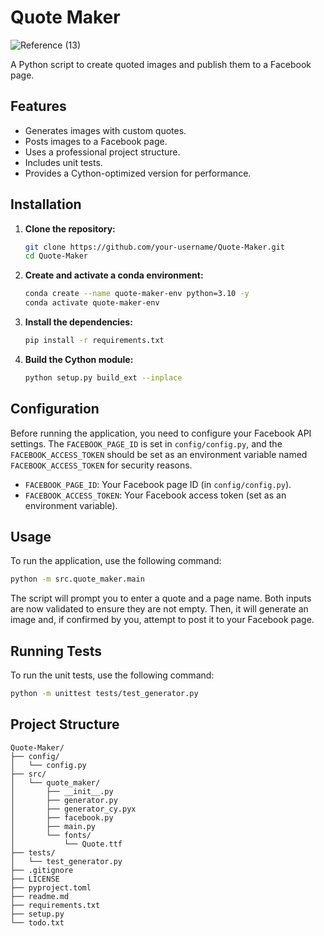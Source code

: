 # Quote Maker

![Reference (13)](https://user-images.githubusercontent.com/2623563/144739215-6b1cac28-fe6e-4ee0-8355-baa11443b1de.png)

A Python script to create quoted images and publish them to a Facebook page.

## Features

-   Generates images with custom quotes.
-   Posts images to a Facebook page.
-   Uses a professional project structure.
-   Includes unit tests.
-   Provides a Cython-optimized version for performance.

## Installation

1.  **Clone the repository:**

    ```sh
    git clone https://github.com/your-username/Quote-Maker.git
    cd Quote-Maker
    ```

2.  **Create and activate a conda environment:**

    ```sh
    conda create --name quote-maker-env python=3.10 -y
    conda activate quote-maker-env
    ```

3.  **Install the dependencies:**

    ```sh
    pip install -r requirements.txt
    ```

4.  **Build the Cython module:**

    ```sh
    python setup.py build_ext --inplace
    ```

## Configuration

Before running the application, you need to configure your Facebook API settings. The `FACEBOOK_PAGE_ID` is set in `config/config.py`, and the `FACEBOOK_ACCESS_TOKEN` should be set as an environment variable named `FACEBOOK_ACCESS_TOKEN` for security reasons.

-   `FACEBOOK_PAGE_ID`: Your Facebook page ID (in `config/config.py`).
-   `FACEBOOK_ACCESS_TOKEN`: Your Facebook access token (set as an environment variable).

## Usage

To run the application, use the following command:

```sh
python -m src.quote_maker.main
```

The script will prompt you to enter a quote and a page name. Both inputs are now validated to ensure they are not empty. Then, it will generate an image and, if confirmed by you, attempt to post it to your Facebook page.

## Running Tests

To run the unit tests, use the following command:

```sh
python -m unittest tests/test_generator.py
```

## Project Structure

```
Quote-Maker/
├── config/
│   └── config.py
├── src/
│   └── quote_maker/
│       ├── __init__.py
│       ├── generator.py
│       ├── generator_cy.pyx
│       ├── facebook.py
│       ├── main.py
│       └── fonts/
│           └── Quote.ttf
├── tests/
│   └── test_generator.py
├── .gitignore
├── LICENSE
├── pyproject.toml
├── readme.md
├── requirements.txt
├── setup.py
└── todo.txt
```